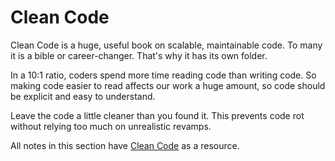 # Clean Code

Clean Code is a huge, useful book on scalable, maintainable code. To many it is a bible or career-changer. That's why it has its own folder.

In a 10:1 ratio, coders spend more time reading code than writing code. So making code easier to read affects our work a huge amount, so code should be explicit and easy to understand.

Leave the code a little cleaner than you found it. This prevents code rot without relying too much on unrealistic revamps.

All notes in this section have [Clean Code](https://www.amazon.com/Clean-Code-Handbook-Software-Craftsmanship/dp/0132350882) as a resource.

